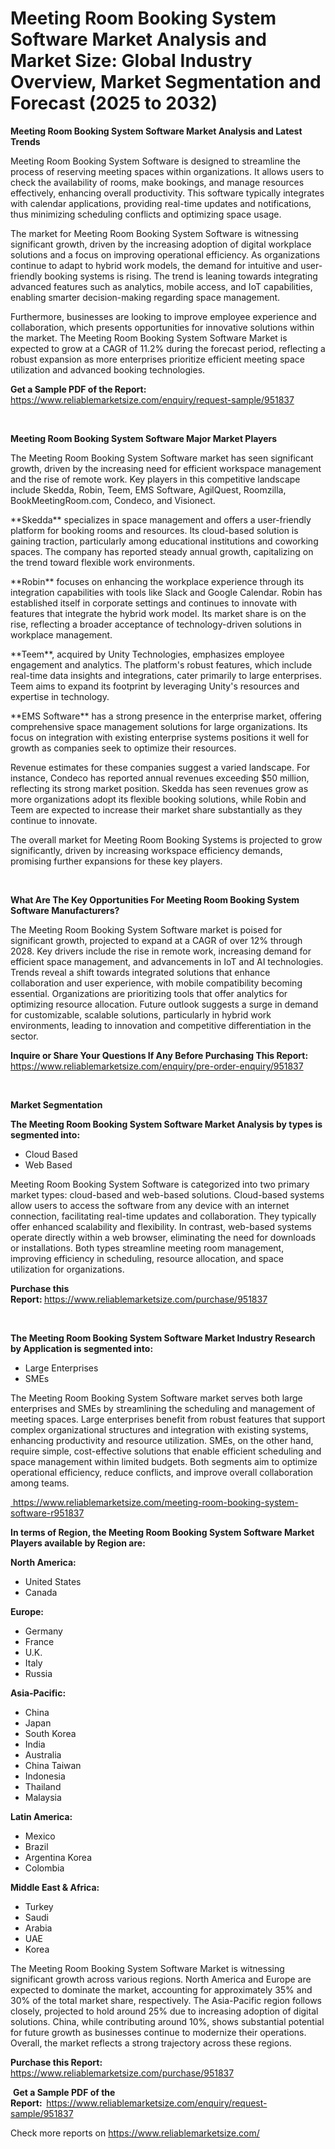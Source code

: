<p><h1>Meeting Room Booking System Software Market Analysis and Market Size: Global Industry Overview, Market Segmentation and Forecast (2025 to 2032)</h1></p><p><strong>Meeting Room Booking System Software Market Analysis and Latest Trends</strong></p>
<p><p>Meeting Room Booking System Software is designed to streamline the process of reserving meeting spaces within organizations. It allows users to check the availability of rooms, make bookings, and manage resources effectively, enhancing overall productivity. This software typically integrates with calendar applications, providing real-time updates and notifications, thus minimizing scheduling conflicts and optimizing space usage.</p><p>The market for Meeting Room Booking System Software is witnessing significant growth, driven by the increasing adoption of digital workplace solutions and a focus on improving operational efficiency. As organizations continue to adapt to hybrid work models, the demand for intuitive and user-friendly booking systems is rising. The trend is leaning towards integrating advanced features such as analytics, mobile access, and IoT capabilities, enabling smarter decision-making regarding space management.</p><p>Furthermore, businesses are looking to improve employee experience and collaboration, which presents opportunities for innovative solutions within the market. The Meeting Room Booking System Software Market is expected to grow at a CAGR of 11.2% during the forecast period, reflecting a robust expansion as more enterprises prioritize efficient meeting space utilization and advanced booking technologies.</p></p>
<p><strong>Get a Sample PDF of the Report:&nbsp;</strong> <a href="https://www.reliablemarketsize.com/enquiry/request-sample/951837?utm_campaign=2316&utm_medium=2&utm_source=Github&utm_content=ia&utm_term=06032025&utm_id=meeting-room-booking-system-software">https://www.reliablemarketsize.com/enquiry/request-sample/951837</a></p>
<p>&nbsp;</p>
<p><strong>Meeting Room Booking System Software Major Market Players</strong></p>
<p><p>The Meeting Room Booking System Software market has seen significant growth, driven by the increasing need for efficient workspace management and the rise of remote work. Key players in this competitive landscape include Skedda, Robin, Teem, EMS Software, AgilQuest, Roomzilla, BookMeetingRoom.com, Condeco, and Visionect.</p><p>**Skedda** specializes in space management and offers a user-friendly platform for booking rooms and resources. Its cloud-based solution is gaining traction, particularly among educational institutions and coworking spaces. The company has reported steady annual growth, capitalizing on the trend toward flexible work environments.</p><p>**Robin** focuses on enhancing the workplace experience through its integration capabilities with tools like Slack and Google Calendar. Robin has established itself in corporate settings and continues to innovate with features that integrate the hybrid work model. Its market share is on the rise, reflecting a broader acceptance of technology-driven solutions in workplace management.</p><p>**Teem**, acquired by Unity Technologies, emphasizes employee engagement and analytics. The platform's robust features, which include real-time data insights and integrations, cater primarily to large enterprises. Teem aims to expand its footprint by leveraging Unity's resources and expertise in technology.</p><p>**EMS Software** has a strong presence in the enterprise market, offering comprehensive space management solutions for large organizations. Its focus on integration with existing enterprise systems positions it well for growth as companies seek to optimize their resources.</p><p>Revenue estimates for these companies suggest a varied landscape. For instance, Condeco has reported annual revenues exceeding $50 million, reflecting its strong market position. Skedda has seen revenues grow as more organizations adopt its flexible booking solutions, while Robin and Teem are expected to increase their market share substantially as they continue to innovate.</p><p>The overall market for Meeting Room Booking Systems is projected to grow significantly, driven by increasing workspace efficiency demands, promising further expansions for these key players.</p></p>
<p>&nbsp;</p>
<p><strong>What Are The Key Opportunities For Meeting Room Booking System Software Manufacturers?</strong></p>
<p><p>The Meeting Room Booking System Software market is poised for significant growth, projected to expand at a CAGR of over 12% through 2028. Key drivers include the rise in remote work, increasing demand for efficient space management, and advancements in IoT and AI technologies. Trends reveal a shift towards integrated solutions that enhance collaboration and user experience, with mobile compatibility becoming essential. Organizations are prioritizing tools that offer analytics for optimizing resource allocation. Future outlook suggests a surge in demand for customizable, scalable solutions, particularly in hybrid work environments, leading to innovation and competitive differentiation in the sector.</p></p>
<p><strong>Inquire or Share Your Questions If Any Before Purchasing This Report:</strong> <a href="https://www.reliablemarketsize.com/enquiry/pre-order-enquiry/951837?utm_campaign=2316&utm_medium=2&utm_source=Github&utm_content=ia&utm_term=06032025&utm_id=meeting-room-booking-system-software">https://www.reliablemarketsize.com/enquiry/pre-order-enquiry/951837</a></p>
<p>&nbsp;</p>
<p><strong>Market Segmentation</strong></p>
<p><strong>The Meeting Room Booking System Software Market Analysis by types is segmented into:</strong></p>
<p><ul><li>Cloud Based</li><li>Web Based</li></ul></p>
<p><p>Meeting Room Booking System Software is categorized into two primary market types: cloud-based and web-based solutions. Cloud-based systems allow users to access the software from any device with an internet connection, facilitating real-time updates and collaboration. They typically offer enhanced scalability and flexibility. In contrast, web-based systems operate directly within a web browser, eliminating the need for downloads or installations. Both types streamline meeting room management, improving efficiency in scheduling, resource allocation, and space utilization for organizations.</p></p>
<p><strong>Purchase this Report:&nbsp;</strong><a href="https://www.reliablemarketsize.com/purchase/951837?utm_campaign=2316&utm_medium=2&utm_source=Github&utm_content=ia&utm_term=06032025&utm_id=meeting-room-booking-system-software">https://www.reliablemarketsize.com/purchase/951837</a></p>
<p>&nbsp;</p>
<p><strong>The Meeting Room Booking System Software Market Industry Research by Application is segmented into:</strong></p>
<p><ul><li>Large Enterprises</li><li>SMEs</li></ul></p>
<p><p>The Meeting Room Booking System Software market serves both large enterprises and SMEs by streamlining the scheduling and management of meeting spaces. Large enterprises benefit from robust features that support complex organizational structures and integration with existing systems, enhancing productivity and resource utilization. SMEs, on the other hand, require simple, cost-effective solutions that enable efficient scheduling and space management within limited budgets. Both segments aim to optimize operational efficiency, reduce conflicts, and improve overall collaboration among teams.</p></p>
<p><a href="https://www.reliablemarketsize.com/meeting-room-booking-system-software-r951837?utm_campaign=2316&utm_medium=2&utm_source=Github&utm_content=ia&utm_term=06032025&utm_id=meeting-room-booking-system-software">&nbsp;https://www.reliablemarketsize.com/meeting-room-booking-system-software-r951837</a></p>
<p><strong>In terms of Region, the Meeting Room Booking System Software Market Players available by Region are:</strong></p>
<p>
    <p> <strong> North America: </strong>
        <ul>
            <li>United States</li>
            <li>Canada</li>
        </ul>
        </p> 
    <p> <strong> Europe: </strong>
        <ul>
            <li>Germany</li>
            <li>France</li>
            <li>U.K.</li>
            <li>Italy</li>
            <li>Russia</li>
        </ul>
        </p> 
    <p> <strong> Asia-Pacific: </strong>
        <ul>
            <li>China</li>
            <li>Japan</li>
            <li>South Korea</li>
            <li>India</li>
            <li>Australia</li>
            <li>China Taiwan</li>
            <li>Indonesia</li>
            <li>Thailand</li>
            <li>Malaysia</li>
        </ul>
        </p> 
    <p> <strong> Latin America: </strong>
        <ul>
            <li>Mexico</li>
            <li>Brazil</li>
            <li>Argentina Korea</li>
            <li>Colombia</li>
        </ul>
        </p> 
    <p> <strong> Middle East & Africa: </strong>
        <ul>
            <li>Turkey</li>
            <li>Saudi</li>
            <li>Arabia</li>
            <li>UAE</li>
            <li>Korea</li>
        </ul>
    </p>
    </p>
<p><p>The Meeting Room Booking System Software Market is witnessing significant growth across various regions. North America and Europe are expected to dominate the market, accounting for approximately 35% and 30% of the total market share, respectively. The Asia-Pacific region follows closely, projected to hold around 25% due to increasing adoption of digital solutions. China, while contributing around 10%, shows substantial potential for future growth as businesses continue to modernize their operations. Overall, the market reflects a strong trajectory across these regions.</p></p>
<p><strong>Purchase this Report: </strong><a href="https://www.reliablemarketsize.com/purchase/951837?utm_campaign=2316&utm_medium=2&utm_source=Github&utm_content=ia&utm_term=06032025&utm_id=meeting-room-booking-system-software">https://www.reliablemarketsize.com/purchase/951837</a></p>
<p>&nbsp;<strong>Get a Sample PDF of the Report:&nbsp;&nbsp;</strong><a href="https://www.reliablemarketsize.com/enquiry/request-sample/951837?utm_campaign=2316&utm_medium=2&utm_source=Github&utm_content=ia&utm_term=06032025&utm_id=meeting-room-booking-system-software">https://www.reliablemarketsize.com/enquiry/request-sample/951837</a></p>
<p><strong></strong></p>
<p>Check more reports on <a href="https://www.reliablemarketsize.com/?utm_campaign=2316&utm_medium=2&utm_source=Github&utm_content=ia&utm_term=06032025&utm_id=meeting-room-booking-system-software">https://www.reliablemarketsize.com/</a></p>